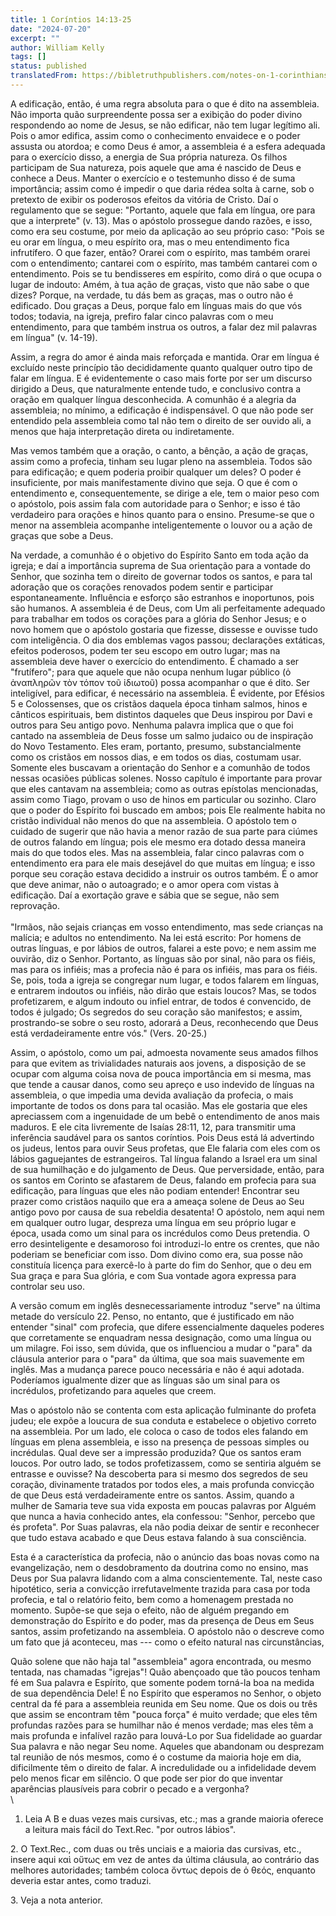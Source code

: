 ```yaml
---
title: 1 Coríntios 14:13-25
date: "2024-07-20"
excerpt: ""
author: William Kelly
tags: []
status: published
translatedFrom: https://bibletruthpublishers.com/notes-on-1-corinthians-14-13-25/william-kelly-wk/w-kelly/lac143266-lub-16164-5
---
```


A edificação, então, é uma regra absoluta para o que é dito na
assembleia. Não importa quão surpreendente possa ser a exibição do poder
divino respondendo ao nome de Jesus, se não edificar, não tem lugar
legítimo ali. Pois o amor edifica, assim como o conhecimento envaidece e
o poder assusta ou atordoa; e como Deus é amor, a assembleia é a esfera
adequada para o exercício disso, a energia de Sua própria natureza. Os
filhos participam de Sua natureza, pois aquele que ama é nascido de Deus
e conhece a Deus. Manter o exercício e o testemunho disso é de suma
importância; assim como é impedir o que daria rédea solta à carne, sob o
pretexto de exibir os poderosos efeitos da vitória de Cristo. Daí o
regulamento que se segue: \"Portanto, aquele que fala em língua, ore
para que a interprete\" (v. 13). Mas o apóstolo prossegue dando razões,
e isso, como era seu costume, por meio da aplicação ao seu próprio caso:
\"Pois se eu orar em língua, o meu espírito ora, mas o meu entendimento
fica infrutífero. O que fazer, então? Orarei com o espírito, mas também
orarei com o entendimento; cantarei com o espírito, mas também cantarei
com o entendimento. Pois se tu bendisseres em espírito, como dirá o que
ocupa o lugar de indouto: Amém, à tua ação de graças, visto que não sabe
o que dizes? Porque, na verdade, tu dás bem as graças, mas o outro não é
edificado. Dou graças a Deus, porque falo em línguas mais do que vós
todos; todavia, na igreja, prefiro falar cinco palavras com o meu
entendimento, para que também instrua os outros, a falar dez mil
palavras em língua\" (v. 14-19).

Assim, a regra do amor é ainda mais reforçada e mantida. Orar em língua
é excluído neste princípio tão decididamente quanto qualquer outro tipo
de falar em língua. E é evidentemente o caso mais forte por ser um
discurso dirigido a Deus, que naturalmente entende tudo, e conclusivo
contra a oração em qualquer língua desconhecida. A comunhão é a alegria
da assembleia; no mínimo, a edificação é indispensável. O que não pode
ser entendido pela assembleia como tal não tem o direito de ser ouvido
ali, a menos que haja interpretação direta ou indiretamente.

Mas vemos também que a oração, o canto, a bênção, a ação de graças,
assim como a profecia, tinham seu lugar pleno na assembleia. Todos são
para edificação; e quem poderia proibir qualquer um deles? O poder é
insuficiente, por mais manifestamente divino que seja. O que é com o
entendimento e, consequentemente, se dirige a ele, tem o maior peso com
o apóstolo, pois assim fala com autoridade para o Senhor; e isso é tão
verdadeiro para orações e hinos quanto para o ensino. Presume-se que o
menor na assembleia acompanhe inteligentemente o louvor ou a ação de
graças que sobe a Deus.

Na verdade, a comunhão é o objetivo do Espírito Santo em toda ação da
igreja; e daí a importância suprema de Sua orientação para a vontade do
Senhor, que sozinha tem o direito de governar todos os santos, e para
tal adoração que os corações renovados podem sentir e participar
espontaneamente. Influência e esforço são estranhos e inoportunos, pois
são humanos. A assembleia é de Deus, com Um ali perfeitamente adequado
para trabalhar em todos os corações para a glória do Senhor Jesus; e o
novo homem que o apóstolo gostaria que fizesse, dissesse e ouvisse tudo
com inteligência. O dia dos emblemas vagos passou; declarações
extáticas, efeitos poderosos, podem ter seu escopo em outro lugar; mas
na assembleia deve haver o exercício do entendimento. É chamado a ser
\"frutífero\"; para que aquele que não ocupa nenhum lugar público (ὁ
ἀναπληρῶν τὸν τόπον τοῦ ἰδιωτοῦ) possa acompanhar o que é dito. Ser
inteligível, para edificar, é necessário na assembleia. É evidente, por
Efésios 5 e Colossenses, que os cristãos daquela época tinham salmos,
hinos e cânticos espirituais, bem distintos daqueles que Deus inspirou
por Davi e outros para Seu antigo povo. Nenhuma palavra implica que o
que foi cantado na assembleia de Deus fosse um salmo judaico ou de
inspiração do Novo Testamento. Eles eram, portanto, presumo,
substancialmente como os cristãos em nossos dias, e em todos os dias,
costumam usar. Somente eles buscavam a orientação do Senhor e a comunhão
de todos nessas ocasiões públicas solenes. Nosso capítulo é importante
para provar que eles cantavam na assembleia; como as outras epístolas
mencionadas, assim como Tiago, provam o uso de hinos em particular ou
sozinho. Claro que o poder do Espírito foi buscado em ambos; pois Ele
realmente habita no cristão individual não menos do que na assembleia. O
apóstolo tem o cuidado de sugerir que não havia a menor razão de sua
parte para ciúmes de outros falando em língua; pois ele mesmo era dotado
dessa maneira mais do que todos eles. Mas na assembleia, falar cinco
palavras com o entendimento era para ele mais desejável do que muitas em
língua; e isso porque seu coração estava decidido a instruir os outros
também. É o amor que deve animar, não o autoagrado; e o amor opera com
vistas à edificação. Daí a exortação grave e sábia que se segue, não sem
reprovação.\
\
\"Irmãos, não sejais crianças em vosso entendimento, mas sede crianças
na malícia; e adultos no entendimento. Na lei está escrito: Por homens
de outras línguas, e por lábios de outros, falarei a este povo; e nem
assim me ouvirão, diz o Senhor. Portanto, as línguas são por sinal, não
para os fiéis, mas para os infiéis; mas a profecia não é para os
infiéis, mas para os fiéis. Se, pois, toda a igreja se congregar num
lugar, e todos falarem em línguas, e entrarem indoutos ou infiéis, não
dirão que estais loucos? Mas, se todos profetizarem, e algum indouto ou
infiel entrar, de todos é convencido, de todos é julgado; Os segredos do
seu coração são manifestos; e assim, prostrando-se sobre o seu rosto,
adorará a Deus, reconhecendo que Deus está verdadeiramente entre vós.\"
(Vers. 20-25.)

Assim, o apóstolo, como um pai, admoesta novamente seus amados filhos
para que evitem as trivialidades naturais aos jovens, a disposição de se
ocupar com alguma coisa nova de pouca importância em si mesma, mas que
tende a causar danos, como seu apreço e uso indevido de línguas na
assembleia, o que impedia uma devida avaliação da profecia, o mais
importante de todos os dons para tal ocasião. Mas ele gostaria que eles
apreciassem com a ingenuidade de um bebê o entendimento de anos mais
maduros. E ele cita livremente de Isaías 28:11, 12, para transmitir uma
inferência saudável para os santos coríntios. Pois Deus está lá
advertindo os judeus, lentos para ouvir Seus profetas, que Ele falaria
com eles com os lábios gaguejantes de estrangeiros. Tal língua falando a
Israel era um sinal de sua humilhação e do julgamento de Deus. Que
perversidade, então, para os santos em Corinto se afastarem de Deus,
falando em profecia para sua edificação, para línguas que eles não
podiam entender! Encontrar seu prazer como cristãos naquilo que era a
ameaça solene de Deus ao Seu antigo povo por causa de sua rebeldia
desatenta! O apóstolo, nem aqui nem em qualquer outro lugar, despreza
uma língua em seu próprio lugar e época, usada como um sinal para os
incrédulos como Deus pretendia. O erro desinteligente e desamoroso foi
introduzi-lo entre os crentes, que não poderiam se beneficiar com isso.
Dom divino como era, sua posse não constituía licença para exercê-lo à
parte do fim do Senhor, que o deu em Sua graça e para Sua glória, e com
Sua vontade agora expressa para controlar seu uso.

A versão comum em inglês desnecessariamente introduz \"serve\" na última
metade do versículo 22. Penso, no entanto, que é justificado em não
entender \"sinal\" com profecia, que difere essencialmente daqueles
poderes que corretamente se enquadram nessa designação, como uma língua
ou um milagre. Foi isso, sem dúvida, que os influenciou a mudar o
\"para\" da cláusula anterior para o \"para\" da última, que soa mais
suavemente em inglês. Mas a mudança parece pouco necessária e não é aqui
adotada. Poderíamos igualmente dizer que as línguas são um sinal para os
incrédulos, profetizando para aqueles que creem.

Mas o apóstolo não se contenta com esta aplicação fulminante do profeta
judeu; ele expõe a loucura de sua conduta e estabelece o objetivo
correto na assembleia. Por um lado, ele coloca o caso de todos eles
falando em línguas em plena assembleia, e isso na presença de pessoas
simples ou incrédulas. Qual deve ser a impressão produzida? Que os
santos eram loucos. Por outro lado, se todos profetizassem, como se
sentiria alguém se entrasse e ouvisse? Na descoberta para si mesmo dos
segredos de seu coração, divinamente tratados por todos eles, a mais
profunda convicção de que Deus está verdadeiramente entre os santos.
Assim, quando a mulher de Samaria teve sua vida exposta em poucas
palavras por Alguém que nunca a havia conhecido antes, ela confessou:
\"Senhor, percebo que és profeta\". Por Suas palavras, ela não podia
deixar de sentir e reconhecer que tudo estava acabado e que Deus estava
falando à sua consciência.

Esta é a característica da profecia, não o anúncio das boas novas como
na evangelização, nem o desdobramento da doutrina como no ensino, mas
Deus por Sua palavra lidando com a alma conscientemente. Tal, neste caso
hipotético, seria a convicção irrefutavelmente trazida para casa por
toda profecia, e tal o relatório feito, bem como a homenagem prestada no
momento. Supõe-se que seja o efeito, não de alguém pregando em
demonstração do Espírito e do poder, mas da presença de Deus em Seus
santos, assim profetizando na assembleia. O apóstolo não o descreve como
um fato que já aconteceu, mas --- como o efeito natural nas
circunstâncias,

Quão solene que não haja tal \"assembleia\" agora encontrada, ou mesmo
tentada, nas chamadas \"igrejas\"! Quão abençoado que tão poucos tenham
fé em Sua palavra e Espírito, que somente podem torná-la boa na medida
de sua dependência Dele! É no Espírito que esperamos no Senhor, o objeto
central da fé para a assembleia reunida em Seu nome. Que os dois ou três
que assim se encontram têm \"pouca força\" é muito verdade; que eles têm
profundas razões para se humilhar não é menos verdade; mas eles têm a
mais profunda e infalível razão para louvá-Lo por Sua fidelidade ao
guardar Sua palavra e não negar Seu nome. Aqueles que abandonam ou
desprezam tal reunião de nós mesmos, como é o costume da maioria hoje em
dia, dificilmente têm o direito de falar. A incredulidade ou a
infidelidade devem pelo menos ficar em silêncio. O que pode ser pior do
que inventar aparências plausíveis para cobrir o pecado e a vergonha?\
\

1. Leia A B e duas vezes mais cursivas, etc.; mas a grande maioria
   oferece a leitura mais fácil do Text.Rec. \"por outros lábios\".

2\. O Text.Rec., com duas ou três unciais e a maioria das cursivas,
etc., insere aqui καὶ οὔτως em vez de antes da última cláusula, ao
contrário das melhores autoridades; também coloca ὄντως depois de ὁ
θεός, enquanto deveria estar antes, como traduzi.

3\. Veja a nota anterior.
